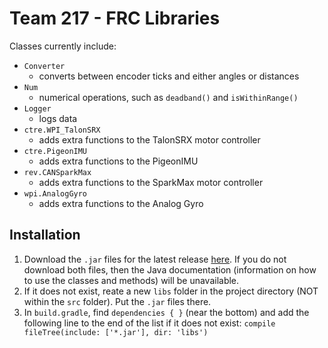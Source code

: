 # Team 217 - FRC Libraries

Classes currently include:

- `Converter`
  - converts between encoder ticks and either angles or distances
- `Num`
  - numerical operations, such as `deadband()` and `isWithinRange()`
- `Logger`
  - logs data
- `ctre.WPI_TalonSRX`
  - adds extra functions to the TalonSRX motor controller
- `ctre.PigeonIMU`
  - adds extra functions to the PigeonIMU
- `rev.CANSparkMax`
  - adds extra functions to the SparkMax motor controller
- `wpi.AnalogGyro`
  - adds extra functions to the Analog Gyro

## Installation

1) Download the `.jar` files for the latest release [here](https://gitlab.com/team217/traj-217-libraries/-/releases). If you do not download both files, then the Java documentation (information on how to use the classes and methods) will be unavailable.
2) If it does not exist, reate a new `libs` folder in the project directory (NOT within the `src` folder). Put the `.jar` files there.
3) In `build.gradle`, find `dependencies { }` (near the bottom) and add the following line to the end of the list if it does not exist: `compile fileTree(include: ['*.jar'], dir: 'libs')`

